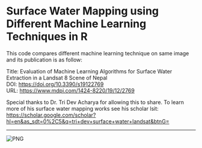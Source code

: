 # Surface Water Mapping using Different Machine Learning Techniques in R

This code compares different machine learning technique on same image and its publication is as follow: </br>

Title: Evaluation of Machine Learning Algorithms for Surface Water Extraction in a Landsat 8 Scene of Nepal </br>
DOI: https://doi.org/10.3390/s19122769 </br>
URL: https://www.mdpi.com/1424-8220/19/12/2769 </br>

Special thanks to Dr. Tri Dev Acharya for allowing this to share. To learn more of his surface water mapping works see his scholar lsit: https://scholar.google.com/scholar?hl=en&as_sdt=0%2C5&q=tri+dev+surface+water+landsat&btnG= </br>
___
<img align="left" alt="PNG" src="https://www.mdpi.com/sensors/sensors-19-02769/article_deploy/html/images/sensors-19-02769-g001-550.jpg" />
